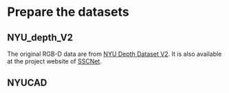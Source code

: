 # Prepare the datasets

## NYU_depth_V2
The original RGB-D data are from [NYU Depth Dataset V2](https://cs.nyu.edu/~silberman/datasets/nyu_depth_v2.html).
It is also available at the project website of [SSCNet](http://sscnet.cs.princeton.edu/).

## NYUCAD
